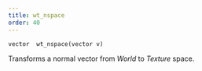 ```yaml
---
title: wt_nspace
order: 40
---
```

`vector  wt_nspace(vector v)`

Transforms a normal vector from *World* to *Texture* space.
